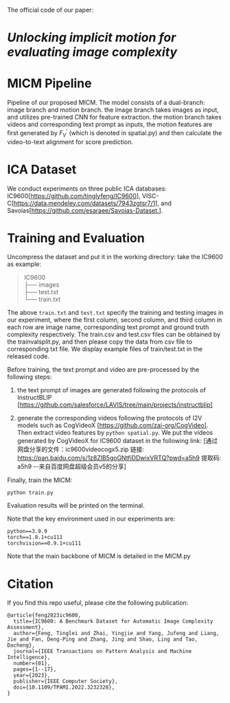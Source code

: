 The official code of our paper: 
# *Unlocking implicit motion for evaluating image complexity*


# MICM Pipeline
Pipeline of our proposed MICM. The model consists of a dual-branch: image branch and motion branch. 
the image branch takes images as input, and utilizes pre-trained CNN for feature extraction.
the motion branch takes videos and corresponding text prompt as inputs, the motion features are first generated by $F^{'}_{V}$ (which is denoted in spatial.py) and then calculate the
video-to-text alignment for score prediction.

# ICA Dataset
We conduct experiments on three public ICA databases: IC9600[https://github.com/tinglyfeng/IC9600], VISC-C[https://data.mendeley.com/datasets/7943zgtsr7/1], and Savoias[https://github.com/esaraee/Savoias-Dataset.].

# Training and Evaluation
Uncompress the dataset and put it in the working directory:
take the IC9600 as example:
> IC9600\
> ├── images\
> ├── test.txt\
> └── train.txt

The above `train.txt` and `test.txt` specify the training and testing images in our experiment, where the first column, second column, and third column in each row are image name, corresponding text prompt and ground truth complexity respectively.
The train.csv and test.csv files can be obtained by the trainvalsplit.py, and then please copy the data from csv file to corresponding txt file.
We display example files of train/test.txt in the released code.

Before training, the text prompt and video are pre-processed by the following steps:

1. the text prompt of images are generated following the protocols of InstructBLIP [https://github.com/salesforce/LAVIS/tree/main/projects/instructblip]

2. generate the corresponding videos following the protocols of I2V models such as CogVideoX [https://github.com/zai-org/CogVideo]. Then extract video 
features by ```python spatial.py```. We put the videos generated by CogVideoX for IC9600 dataset in the following link: [通过网盘分享的文件：ic9600videocogx5.zip
链接: https://pan.baidu.com/s/1z8ZlB5goGNtfiDDwixVRTQ?pwd=a5h9 提取码: a5h9 
--来自百度网盘超级会员v5的分享]

Finally, train the MICM:
```
python train.py 
```

Evaluation results will be printed on the terminal.

Note that the key environment used in our experiments are:
```
python==3.9.9
torch==1.8.1+cu111
torchvision==0.9.1+cu111
```
Note that the main backbone of MICM is detailed in the MICM.py

# Citation
If you find this repo useful, please cite the following publication:
```
@article{feng2023ic9600,
  title={IC9600: A Benchmark Dataset for Automatic Image Complexity Assessment},
  author={Feng, Tinglei and Zhai, Yingjie and Yang, Jufeng and Liang, Jie and Fan, Deng-Ping and Zhang, Jing and Shao, Ling and Tao, Dacheng},
  journal={IEEE Transactions on Pattern Analysis and Machine Intelligence},
  number={01},
  pages={1--17},
  year={2023},
  publisher={IEEE Computer Society},
  doi={10.1109/TPAMI.2022.3232328},
}
```
